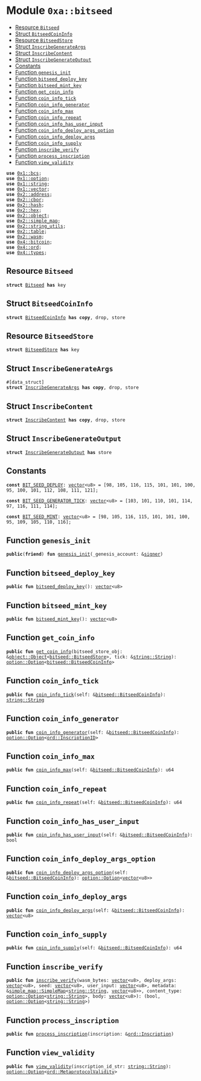 
<a name="0xa_bitseed"></a>

# Module `0xa::bitseed`



-  [Resource `Bitseed`](#0xa_bitseed_Bitseed)
-  [Struct `BitseedCoinInfo`](#0xa_bitseed_BitseedCoinInfo)
-  [Resource `BitseedStore`](#0xa_bitseed_BitseedStore)
-  [Struct `InscribeGenerateArgs`](#0xa_bitseed_InscribeGenerateArgs)
-  [Struct `InscribeContent`](#0xa_bitseed_InscribeContent)
-  [Struct `InscribeGenerateOutput`](#0xa_bitseed_InscribeGenerateOutput)
-  [Constants](#@Constants_0)
-  [Function `genesis_init`](#0xa_bitseed_genesis_init)
-  [Function `bitseed_deploy_key`](#0xa_bitseed_bitseed_deploy_key)
-  [Function `bitseed_mint_key`](#0xa_bitseed_bitseed_mint_key)
-  [Function `get_coin_info`](#0xa_bitseed_get_coin_info)
-  [Function `coin_info_tick`](#0xa_bitseed_coin_info_tick)
-  [Function `coin_info_generator`](#0xa_bitseed_coin_info_generator)
-  [Function `coin_info_max`](#0xa_bitseed_coin_info_max)
-  [Function `coin_info_repeat`](#0xa_bitseed_coin_info_repeat)
-  [Function `coin_info_has_user_input`](#0xa_bitseed_coin_info_has_user_input)
-  [Function `coin_info_deploy_args_option`](#0xa_bitseed_coin_info_deploy_args_option)
-  [Function `coin_info_deploy_args`](#0xa_bitseed_coin_info_deploy_args)
-  [Function `coin_info_supply`](#0xa_bitseed_coin_info_supply)
-  [Function `inscribe_verify`](#0xa_bitseed_inscribe_verify)
-  [Function `process_inscription`](#0xa_bitseed_process_inscription)
-  [Function `view_validity`](#0xa_bitseed_view_validity)


<pre><code><b>use</b> <a href="">0x1::bcs</a>;
<b>use</b> <a href="">0x1::option</a>;
<b>use</b> <a href="">0x1::string</a>;
<b>use</b> <a href="">0x1::vector</a>;
<b>use</b> <a href="">0x2::address</a>;
<b>use</b> <a href="">0x2::cbor</a>;
<b>use</b> <a href="">0x2::hash</a>;
<b>use</b> <a href="">0x2::hex</a>;
<b>use</b> <a href="">0x2::object</a>;
<b>use</b> <a href="">0x2::simple_map</a>;
<b>use</b> <a href="">0x2::string_utils</a>;
<b>use</b> <a href="">0x2::table</a>;
<b>use</b> <a href="">0x2::wasm</a>;
<b>use</b> <a href="">0x4::bitcoin</a>;
<b>use</b> <a href="">0x4::ord</a>;
<b>use</b> <a href="">0x4::types</a>;
</code></pre>



<a name="0xa_bitseed_Bitseed"></a>

## Resource `Bitseed`



<pre><code><b>struct</b> <a href="bitseed.md#0xa_bitseed_Bitseed">Bitseed</a> <b>has</b> key
</code></pre>



<a name="0xa_bitseed_BitseedCoinInfo"></a>

## Struct `BitseedCoinInfo`



<pre><code><b>struct</b> <a href="bitseed.md#0xa_bitseed_BitseedCoinInfo">BitseedCoinInfo</a> <b>has</b> <b>copy</b>, drop, store
</code></pre>



<a name="0xa_bitseed_BitseedStore"></a>

## Resource `BitseedStore`



<pre><code><b>struct</b> <a href="bitseed.md#0xa_bitseed_BitseedStore">BitseedStore</a> <b>has</b> key
</code></pre>



<a name="0xa_bitseed_InscribeGenerateArgs"></a>

## Struct `InscribeGenerateArgs`



<pre><code>#[data_struct]
<b>struct</b> <a href="bitseed.md#0xa_bitseed_InscribeGenerateArgs">InscribeGenerateArgs</a> <b>has</b> <b>copy</b>, drop, store
</code></pre>



<a name="0xa_bitseed_InscribeContent"></a>

## Struct `InscribeContent`



<pre><code><b>struct</b> <a href="bitseed.md#0xa_bitseed_InscribeContent">InscribeContent</a> <b>has</b> <b>copy</b>, drop, store
</code></pre>



<a name="0xa_bitseed_InscribeGenerateOutput"></a>

## Struct `InscribeGenerateOutput`



<pre><code><b>struct</b> <a href="bitseed.md#0xa_bitseed_InscribeGenerateOutput">InscribeGenerateOutput</a> <b>has</b> store
</code></pre>



<a name="@Constants_0"></a>

## Constants


<a name="0xa_bitseed_BIT_SEED_DEPLOY"></a>



<pre><code><b>const</b> <a href="bitseed.md#0xa_bitseed_BIT_SEED_DEPLOY">BIT_SEED_DEPLOY</a>: <a href="">vector</a>&lt;u8&gt; = [98, 105, 116, 115, 101, 101, 100, 95, 100, 101, 112, 108, 111, 121];
</code></pre>



<a name="0xa_bitseed_BIT_SEED_GENERATOR_TICK"></a>



<pre><code><b>const</b> <a href="bitseed.md#0xa_bitseed_BIT_SEED_GENERATOR_TICK">BIT_SEED_GENERATOR_TICK</a>: <a href="">vector</a>&lt;u8&gt; = [103, 101, 110, 101, 114, 97, 116, 111, 114];
</code></pre>



<a name="0xa_bitseed_BIT_SEED_MINT"></a>



<pre><code><b>const</b> <a href="bitseed.md#0xa_bitseed_BIT_SEED_MINT">BIT_SEED_MINT</a>: <a href="">vector</a>&lt;u8&gt; = [98, 105, 116, 115, 101, 101, 100, 95, 109, 105, 110, 116];
</code></pre>



<a name="0xa_bitseed_genesis_init"></a>

## Function `genesis_init`



<pre><code><b>public</b>(<b>friend</b>) <b>fun</b> <a href="bitseed.md#0xa_bitseed_genesis_init">genesis_init</a>(_genesis_account: &<a href="">signer</a>)
</code></pre>



<a name="0xa_bitseed_bitseed_deploy_key"></a>

## Function `bitseed_deploy_key`



<pre><code><b>public</b> <b>fun</b> <a href="bitseed.md#0xa_bitseed_bitseed_deploy_key">bitseed_deploy_key</a>(): <a href="">vector</a>&lt;u8&gt;
</code></pre>



<a name="0xa_bitseed_bitseed_mint_key"></a>

## Function `bitseed_mint_key`



<pre><code><b>public</b> <b>fun</b> <a href="bitseed.md#0xa_bitseed_bitseed_mint_key">bitseed_mint_key</a>(): <a href="">vector</a>&lt;u8&gt;
</code></pre>



<a name="0xa_bitseed_get_coin_info"></a>

## Function `get_coin_info`



<pre><code><b>public</b> <b>fun</b> <a href="bitseed.md#0xa_bitseed_get_coin_info">get_coin_info</a>(bitseed_store_obj: &<a href="_Object">object::Object</a>&lt;<a href="bitseed.md#0xa_bitseed_BitseedStore">bitseed::BitseedStore</a>&gt;, tick: &<a href="_String">string::String</a>): <a href="_Option">option::Option</a>&lt;<a href="bitseed.md#0xa_bitseed_BitseedCoinInfo">bitseed::BitseedCoinInfo</a>&gt;
</code></pre>



<a name="0xa_bitseed_coin_info_tick"></a>

## Function `coin_info_tick`



<pre><code><b>public</b> <b>fun</b> <a href="bitseed.md#0xa_bitseed_coin_info_tick">coin_info_tick</a>(self: &<a href="bitseed.md#0xa_bitseed_BitseedCoinInfo">bitseed::BitseedCoinInfo</a>): <a href="_String">string::String</a>
</code></pre>



<a name="0xa_bitseed_coin_info_generator"></a>

## Function `coin_info_generator`



<pre><code><b>public</b> <b>fun</b> <a href="bitseed.md#0xa_bitseed_coin_info_generator">coin_info_generator</a>(self: &<a href="bitseed.md#0xa_bitseed_BitseedCoinInfo">bitseed::BitseedCoinInfo</a>): <a href="_Option">option::Option</a>&lt;<a href="_InscriptionID">ord::InscriptionID</a>&gt;
</code></pre>



<a name="0xa_bitseed_coin_info_max"></a>

## Function `coin_info_max`



<pre><code><b>public</b> <b>fun</b> <a href="bitseed.md#0xa_bitseed_coin_info_max">coin_info_max</a>(self: &<a href="bitseed.md#0xa_bitseed_BitseedCoinInfo">bitseed::BitseedCoinInfo</a>): u64
</code></pre>



<a name="0xa_bitseed_coin_info_repeat"></a>

## Function `coin_info_repeat`



<pre><code><b>public</b> <b>fun</b> <a href="bitseed.md#0xa_bitseed_coin_info_repeat">coin_info_repeat</a>(self: &<a href="bitseed.md#0xa_bitseed_BitseedCoinInfo">bitseed::BitseedCoinInfo</a>): u64
</code></pre>



<a name="0xa_bitseed_coin_info_has_user_input"></a>

## Function `coin_info_has_user_input`



<pre><code><b>public</b> <b>fun</b> <a href="bitseed.md#0xa_bitseed_coin_info_has_user_input">coin_info_has_user_input</a>(self: &<a href="bitseed.md#0xa_bitseed_BitseedCoinInfo">bitseed::BitseedCoinInfo</a>): bool
</code></pre>



<a name="0xa_bitseed_coin_info_deploy_args_option"></a>

## Function `coin_info_deploy_args_option`



<pre><code><b>public</b> <b>fun</b> <a href="bitseed.md#0xa_bitseed_coin_info_deploy_args_option">coin_info_deploy_args_option</a>(self: &<a href="bitseed.md#0xa_bitseed_BitseedCoinInfo">bitseed::BitseedCoinInfo</a>): <a href="_Option">option::Option</a>&lt;<a href="">vector</a>&lt;u8&gt;&gt;
</code></pre>



<a name="0xa_bitseed_coin_info_deploy_args"></a>

## Function `coin_info_deploy_args`



<pre><code><b>public</b> <b>fun</b> <a href="bitseed.md#0xa_bitseed_coin_info_deploy_args">coin_info_deploy_args</a>(self: &<a href="bitseed.md#0xa_bitseed_BitseedCoinInfo">bitseed::BitseedCoinInfo</a>): <a href="">vector</a>&lt;u8&gt;
</code></pre>



<a name="0xa_bitseed_coin_info_supply"></a>

## Function `coin_info_supply`



<pre><code><b>public</b> <b>fun</b> <a href="bitseed.md#0xa_bitseed_coin_info_supply">coin_info_supply</a>(self: &<a href="bitseed.md#0xa_bitseed_BitseedCoinInfo">bitseed::BitseedCoinInfo</a>): u64
</code></pre>



<a name="0xa_bitseed_inscribe_verify"></a>

## Function `inscribe_verify`



<pre><code><b>public</b> <b>fun</b> <a href="bitseed.md#0xa_bitseed_inscribe_verify">inscribe_verify</a>(wasm_bytes: <a href="">vector</a>&lt;u8&gt;, deploy_args: <a href="">vector</a>&lt;u8&gt;, seed: <a href="">vector</a>&lt;u8&gt;, user_input: <a href="">vector</a>&lt;u8&gt;, metadata: &<a href="_SimpleMap">simple_map::SimpleMap</a>&lt;<a href="_String">string::String</a>, <a href="">vector</a>&lt;u8&gt;&gt;, content_type: <a href="_Option">option::Option</a>&lt;<a href="_String">string::String</a>&gt;, body: <a href="">vector</a>&lt;u8&gt;): (bool, <a href="_Option">option::Option</a>&lt;<a href="_String">string::String</a>&gt;)
</code></pre>



<a name="0xa_bitseed_process_inscription"></a>

## Function `process_inscription`



<pre><code><b>public</b> <b>fun</b> <a href="bitseed.md#0xa_bitseed_process_inscription">process_inscription</a>(inscription: &<a href="_Inscription">ord::Inscription</a>)
</code></pre>



<a name="0xa_bitseed_view_validity"></a>

## Function `view_validity`



<pre><code><b>public</b> <b>fun</b> <a href="bitseed.md#0xa_bitseed_view_validity">view_validity</a>(inscription_id_str: <a href="_String">string::String</a>): <a href="_Option">option::Option</a>&lt;<a href="_MetaprotocolValidity">ord::MetaprotocolValidity</a>&gt;
</code></pre>
